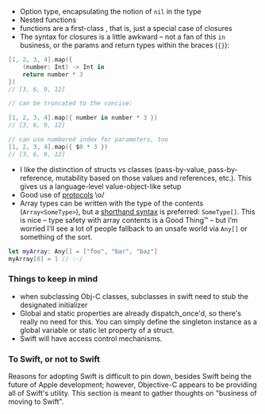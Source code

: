 - Option type, encapsulating the notion of `nil` in the type
- Nested functions
- functions are a first-class , that is, just a special case of closures
- The syntax for closures is a little awkward – not a fan of this `in` business, or the params and return types within the braces (`{}`):

```swift
[1, 2, 3, 4].map({
    (number: Int) -> Int in
    return number * 3
})
// [3, 6, 9, 12]

// can be truncated to the concise:

[1, 2, 3, 4].map({ number in number * 3 })
// [3, 6, 9, 12]

// can use numbered index for parameters, too
[1, 2, 3, 4].map({ $0 * 3 })
// [3, 6, 9, 12]
```
- I like the distinction of structs vs classes (pass-by-value, pass-by-reference, mutability based on those values and references, etc.). This gives us a language-level value-object-like setup
- Good use of [protocols](https://developer.apple.com/library/prerelease/ios/documentation/Swift/Conceptual/Swift_Programming_Language/Protocols.html#//apple_ref/doc/uid/TP40014097-CH25-XID_345) \o/
- Array types can be written with the type of the contents (`Array<SomeType>`), but a [shorthand syntax](https://developer.apple.com/library/prerelease/ios/documentation/Swift/Conceptual/Swift_Programming_Language/CollectionTypes.html#//apple_ref/doc/uid/TP40014097-CH8-XID_136) is preferred: `SomeType[]`. This is nice – type safety with array contents is a Good Thing™ – but I’m worried I’ll see a lot of people fallback to an unsafe world via `Any[]` or something of the sort.

```swift
let myArray: Any[] = ["foo", "bar", "baz"]
myArray[0] = 1 // :-/
```

### Things to keep in mind
- when subclassing Obj-C classes, subclasses in swift need to stub the designated initializer
- Global and static properties are already dispatch_once'd, so there's really no need for this. You can simply define the singleton instance as a global variable or static let property of a struct.
- Swift will have access control mechanisms.

### To Swift, or not to Swift

Reasons for adopting Swift is difficult to pin down, besides Swift being the future of Apple development; however, Objective-C appears to be providing all of Swift's utility. This section is meant to gather thoughts on "business of moving to Swift".

*<pending>*
